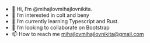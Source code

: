 - 👋 Hi, I’m @mihajlovmihajlovnikita.
- 👀 I’m interested in colt and beny
- 🌱 I’m currently learning Typescript and Rust.
- 💞️ I’m looking to collaborate on Bootstrap
- 📫 How to reach me mihajlovmihajlovnikita@gmail.com

<!---
mihajlovmihajlovnikita/mihajlovmihajlovnikita is a ✨ special ✨ repository because its `README.md` (this file) appears on your GitHub profile.
You can click the Preview link to take a look at your changes.
--->

